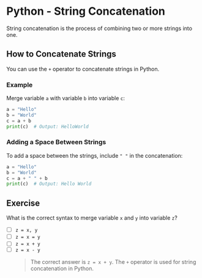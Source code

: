 # Python - String Concatenation

String concatenation is the process of combining two or more strings into one.

## How to Concatenate Strings

You can use the `+` operator to concatenate strings in Python.

### Example

Merge variable `a` with variable `b` into variable `c`:

```python
a = "Hello"
b = "World"
c = a + b
print(c)  # Output: HelloWorld
```

### Adding a Space Between Strings

To add a space between the strings, include `" "` in the concatenation:

```python
a = "Hello"
b = "World"
c = a + " " + b
print(c)  # Output: Hello World
```

## Exercise

What is the correct syntax to merge variable `x` and `y` into variable `z`?

- [ ] `z = x, y`
- [ ] `z = x = y`
- [ ] `z = x + y`
- [ ] `z = x - y`
  > The correct answer is `z = x + y`. The `+` operator is used for string concatenation in Python.
